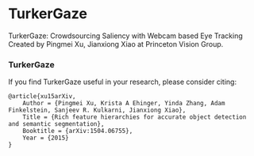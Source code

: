 # TurkerGaze
TurkerGaze: Crowdsourcing Saliency with Webcam based Eye Tracking
Created by Pingmei Xu, Jianxiong Xiao at Princeton Vision Group.

### TurkerGaze
If you find TurkerGaze useful in your research, please consider citing:

    @article{xu15arXiv,
        Author = {Pingmei Xu, Krista A Ehinger, Yinda Zhang, Adam Finkelstein, Sanjeev R. Kulkarni, Jianxiong Xiao},
        Title = {Rich feature hierarchies for accurate object detection and semantic segmentation},
        Booktitle = {arXiv:1504.06755},
        Year = {2015}
    }
